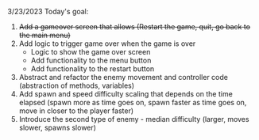 3/23/2023
Today's goal:
1. ~~Add a gameover screen that allows (Restart the game, quit, go back to the main menu)~~
2. Add logic to trigger game over when the game is over
    - Logic to show the game over screen
    - Add functionality to the menu button
    - Add functionality to the restart button
3. Abstract and refactor the enemy movement and controller code (abstraction of methods, variables)
4. Add spawn and speed difficulty scaling that depends on the time elapsed (spawn more as time goes on, spawn faster as time goes on, move in closer to the player faster)
5. Introduce the second type of enemy - median difficulty (larger, moves slower, spawns slower)
